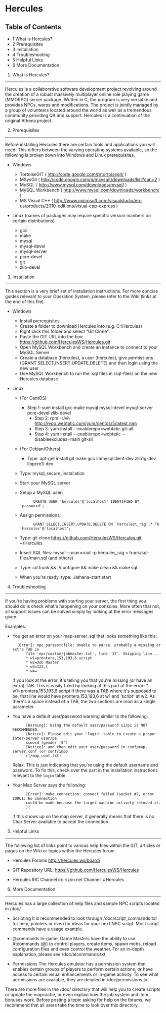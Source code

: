 Hercules
========
Table of Contents
---------
* 1 What is Hercules?
* 2 Prerequisites
* 3 Installation
* 4 Troubleshooting
* 5 Helpful Links
* 6 More Documentation

1. What is Hercules?
---------
Hercules is a collaborative software development project revolving around the
creation of a robust massively multiplayer online role playing game (MMORPG)
server package. Written in C, the program is very versatile and provides NPCs,
warps and modifications. The project is jointly managed by a group of volunteers
located around the world as well as a tremendous community providing QA and
support. Hercules is a continuation of the original Athena project.

2. Prerequisites
---------
Before installing Hercules there are certain tools and applications you will need.
This differs between the varying operating systems available, so the following
is broken down into Windows and Linux prerequisites.

* Windows
	* TortoiseGIT ( http://code.google.com/p/tortoisegit/ )
	* MSysGit ( http://code.google.com/p/msysgit/downloads/list?can=2 )
	* MySQL ( http://www.mysql.com/downloads/mysql/ )
	* MySQL Workbench ( http://www.mysql.com/downloads/workbench/ )
	* MS Visual C++ ( http://www.microsoft.com/visualstudio/en-us/products/2010-editions/visual-cpp-express )

* Linux (names of packages may require specific version numbers on certain distributions)
	* gcc
	* make
	* mysql
	* mysql-devel
	* mysql-server
	* pcre-devel
	* git
	* zlib-devel

3. Installation
---------
This section is a very brief set of installation instructions. For more concise guides
relevant to your Operation System, please refer to the Wiki (links at the end of this file).

* Windows
	* Install prerequisites
	* Create a folder to download Hercules into (e.g. C:\Hercules)
	* Right click this folder and select "Git Clone".
	* Paste the GIT URL into the box: https://github.com/HerculesWS/Hercules.git
	* Open MySQL Workbench and create an instance to connect to your MySQL Server
	* Create a database (hercules), a user (hercules), give permissions (GRANT SELECT,INSERT,UPDATE,DELETE)
		and then login using the new user
	* Use MySQL Workbench to run the .sql files in /sql-files/ on the new Hercules database

* Linux
	* (For CentOS)
		* Step 1: yum install gcc make mysql mysql-devel mysql-server pcre-devel zlib-devel
			* Step 2: rpm -Uvh http://repo.webtatic.com/yum/centos/5/latest.rpm
			* Step 3: yum install --enablerepo=webtatic git-all
			* Step 4: yum install --enablerepo=webtatic --disableexcludes=main git-all
	* (For Debian/Others)
		* Type: apt-get install git make gcc libmysqlclient-dev zlib1g-dev libpcre3-dev
	* Type: mysql_secure_installation
	* Start your MySQL server
	* Setup a MySQL user:

				CREATE USER 'hercules'@'localhost' IDENTIFIED BY 'password';
	* Assign permissions:

				GRANT SELECT,INSERT,UPDATE,DELETE ON `hercules\_rag`.* TO 'hercules'@'localhost';
	* Type: git clone https://github.com/HerculesWS/Hercules.git ~/Hercules
	* Insert SQL files: mysql --user=root -p hercules_rag < trunk/sql-files/main.sql (and others)
	* Type: cd trunk && ./configure && make clean && make sql
	* When you're ready, type: ./athena-start start



4. Troubleshooting
---------
If you're having problems with starting your server, the first thing you should
do is check what's happening on your consoles. More often that not, all support issues
can be solved simply by looking at the error messages given.

Examples:

* You get an error on your map-server_sql that looks something like this:

		[Error]: npc_parsesrcfile: Unable to parse, probably a missing or extra TAB in 
			file 'npc/custom/jobmaster.txt', line '17'. Skipping line...
			* w1=prontera,153,193,6 script
			* w2=Job Master
			* w3=123,{
			* w4=

	If you look at the error, it's telling you that you're missing (or have an extra) TAB.
		This is easily fixed by looking at this part of the error: * w1=prontera,153,193,6 script
		If there was a TAB where it's supposed to be, that line would have prontera,153,193,6 at w1
		and 'script' at w2. As there's a space instead of a TAB, the two sections are read as a
		single parameter.

* You have a default user/password warning similar to the following:
		
			[Warning]: Using the default user/password s1/p1 is NOT RECOMMENDED.
			[Notice]: Please edit your 'login' table to create a proper inter-server user/pa
			ssword (gender 'S')
			[Notice]: and then edit your user/password in conf/map-server.conf (or conf/impo
			rt/map_conf.txt)

	Relax. This is just indicating that you're using the default username and password. To
		fix this, check over the part in the installation instructions relevant to the `login` table.

* Your Map Server says the following:

			[Error]: make_connection: connect failed (socket #2, error 10061: No connection
			could be made because the target machine actively refused it.
			)!

	If this shows up on the map server, it generally means that there is no Char Server available
		to accept the connection.

5. Helpful Links
---------
The following list of links point to various help files within the GIT, articles or
pages on the Wiki or topics within the Hercules forum.

* Hercules Forums
	http://hercules.ws/board/

* GIT Repository URL:
	https://github.com/HerculesWS/Hercules

* Hercules IRC Channel
	irc.rizon.net
	Channel: #Hercules



6. More Documentation
---------
Hercules has a large collection of help files and sample NPC scripts located in /doc/

* Scripting
	It is recommended to look through /doc/script_commands.txt for help, pointers or
	even for ideas for your next NPC script. Most script commands have a usage example.

* @commands
	In-game, Game Masters have the ability to use Atcommands (@) to control players, 
	create items, spawn mobs, reload configuration files and even control the weather.
	For an in-depth explanation, please see /doc/atcommands.txt

* Permissions
	The Hercules emulator has a permission system that enables certain groups of players
	to perform certain actions, or have access to certain visual enhancements or in-game
	activity. To see what permissions are available, they are detailed in /doc/permissions.txt

There are more files in the /doc/ directory that will help you to create scripts or update the
mapcache, or even explain how the job system and item bonuses work. Before posting a topic asking
for help on the forums, we recommend that all users take the time to look over this directory.